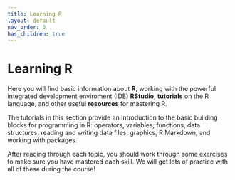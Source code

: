 ```yaml
---
title: Learning R
layout: default
nav_order: 3
has_children: true
---
```


# Learning R

Here you will find basic information about **R**, working with the powerful integrated development enviroment (IDE) **RStudio**, **tutorials** on the R language, and other useful **resources** for mastering R.

The tutorials in this section provide an introduction to the basic building blocks for programming in R: operators, variables, functions, data structures, reading and writing data files, graphics, R Markdown, and working with packages.

After reading through each topic, you should work through some exercises to make sure you have mastered each skill. We will get lots of practice with all of these during the course!
